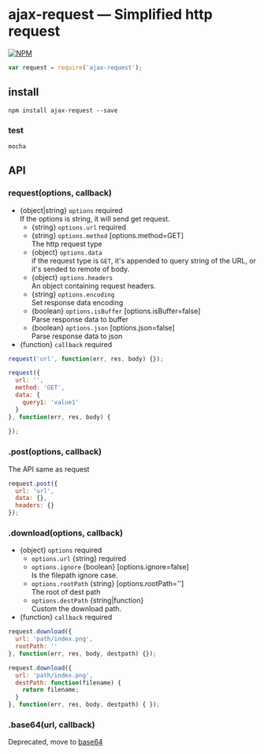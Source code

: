 # ajax-request — Simplified http request
[![NPM](https://nodei.co/npm/ajax-request.png?downloads=true&downloadRank=true&stars=true)](https://nodei.co/npm/ajax-request/)
```js
var request = require('ajax-request');
```

## install
```
npm install ajax-request --save
```

### test
```
mocha
```

## API
### request(options, callback)
* {object|string} ``options`` required  
  If the options is string, it will send get request.
  * {string} ``options.url`` required
  * {string} ``options.method`` [options.method=GET]  
  The http request type
  * {object} ``options.data``  
  if the request type is `GET`, it's appended to query string of the URL, or it's sended to remote of body.
  * {object} ``options.headers``  
  An object containing request headers.
  * {string} ``options.encoding``  
  Set response data encoding
  * {boolean} ``options.isBuffer``  [options.isBuffer=false]  
  Parse response data to buffer
  * {boolean} ``options.json`` [options.json=false]  
  Parse response data to json
* {function} ``callback`` required

```js
request('url', function(err, res, body) {});

request({
  url: '',
  method: 'GET',
  data: {
    query1: 'value1'
  }
}, function(err, res, body) {
  
});
```

### .post(options, callback)
The API same as request
```js
request.post({
  url: 'url',
  data: {},
  headers: {}
});
```

### .download(options, callback)
* {object} ``options`` required
  * ``options.url`` {string} required
  * ``options.ignore`` {boolean} [options.ignore=false]  
  Is the filepath ignore case. 
  * ``options.rootPath`` {string} [options.rootPath='']  
  The root of dest path
  * ``options.destPath`` {string|function}  
  Custom the download path.
* {function} ``callback`` required

```js
request.download({
  url: 'path/index.png',
  rootPath: ''
}, function(err, res, body, destpath) {});

request.download({
  url: 'path/index.png',
  destPath: function(filename) {
    return filename;
  }
}, function(err, res, body, destpath) { });

```

### .base64(url, callback)
Deprecated, move to [base64](https://github.com/douzi8/base64-img#requestbase64url-callback)
